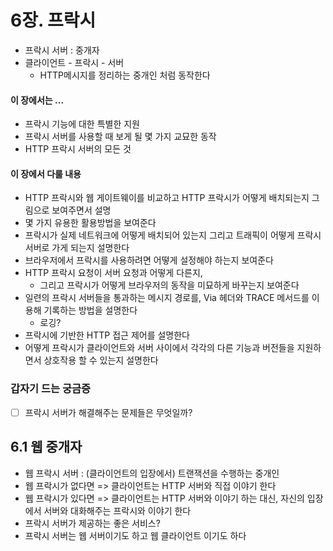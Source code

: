# 6장. 프락시

- 프락시 서버 : 중개자
- 클라이언트 - 프락시 - 서버
  - HTTP메시지를 정리하는 중개인 처럼 동작한다

#### 이 장에서는 ...

- 프락시 기능에 대한 특별한 지원
- 프락시 서버를 사용할 때 보게 될 몇 가지 교묘한 동작
- HTTP 프락시 서버의 모든 것

#### 이 장에서 다룰 내용

- HTTP 프락시와 웹 게이트웨이를 비교하고 HTTP 프락시가 어떻게 배치되는지 그림으로 보여주면서 설명
- 몇 가지 유용한 활용방법을 보여준다
- 프락시가 실제 네트워크에 어떻게 배치되어 있는지 그리고 트래픽이 어떻게 프락시 서버로 가게 되는지 설명한다
- 브라우저에서 프락시를 사용하려면 어떻게 설정해야 하는지 보여준다
- HTTP 프락시 요청이 서버 요청과 어떻게 다른지,
  - 그리고 프락시가 어떻게 브라우저의 동작을 미묘하게 바꾸는지 보여준다
- 일련의 프락시 서버들을 통과하는 메시지 경로를, Via 헤더와 TRACE 메서드를 이용해 기록하는 방법을 설명한다
  - 로깅?
- 프락시에 기반한 HTTP 접근 제어를 설명한다
- 어떻게 프락시가 클라이언트와 서버 사이에서 각각의 다른 기능과 버전들을 지원하면서 상호작용 할 수 있는지 설명한다

### 갑자기 드는 궁금증

- [ ] 프락시 서버가 해결해주는 문제들은 무엇일까?

## 6.1 웹 중개자

- 웹 프락시 서버 : (클라이언트의 입장에서) 트랜잭션을 수행하는 중개인
- 웹 프락시가 없다면 => 클라이언트는 HTTP 서버와 직접 이야기 한다
- 웹 프락시가 있다면 => 클라이언트는 HTTP 서버와 이야기 하는 대신, 자신의 입장에서 서버와 대화해주는 프락시와 이야기 한다
- 프락시 서버가 제공하는 좋은 서비스?
- 프락시 서버는 웹 서버이기도 하고 웹 클라이언트 이기도 하다

